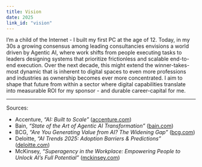 ```yaml
---
title: Vision
date: 2025
link_id: "vision"
---
```


I’m a child of the Internet - I built my first PC at the age of 12. Today, in my 30s a growing consensus among leading consultancies envisions a world driven by <span class="text-green-600 dark:text-green-400">Agentic AI</span>, where work shifts from people executing tasks to leaders <span class="text-green-600 dark:text-green-400">designing systems</span> that prioritize frictionless and scalable end-to-end execution. Over the next decade, this might extend the winner-takes-most dynamic that is inherent to digital spaces to even more professions and industries as ownership becomes ever more concentrated. I aim to shape that future from within a sector where digital capabilities translate into measurable <span class="text-green-600 dark:text-green-400">ROI</span> for my sponsor - and durable career-capital for me.

---

Sources:
- Accenture, *“AI: Built to Scale”* ([accenture.com](https://www.accenture.com/content/dam/accenture/final/a-com-migration/thought-leadership-assets/accenture-built-to-scale-pdf-report.pdf?utm_source=chatgpt.com))  
- Bain, *“State of the Art of Agentic AI Transformation”* ([bain.com](https://www.bain.com/insights/state-of-the-art-of-agentic-ai-transformation-technology-report-2025/?utm_source=chatgpt.com))  
- BCG, *“Are You Generating Value from AI? The Widening Gap”* ([bcg.com](https://www.bcg.com/publications/2025/are-you-generating-value-from-ai-the-widening-gap))
- Deloitte, *“AI Trends 2025: Adoption Barriers & Predictions”* ([deloitte.com](https://www.deloitte.com/us/en/services/consulting/blogs/ai-adoption-challenges-ai-trends.html)) 
- McKinsey, *“Superagency in the Workplace: Empowering People to Unlock AI’s Full Potential”* ([mckinsey.com](https://www.mckinsey.com/capabilities/mckinsey-digital/our-insights/superagency-in-the-workplace-empowering-people-to-unlock-ais-full-potential-at-work))  